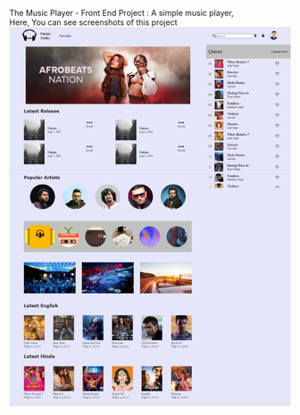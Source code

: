 The Music Player - Front End Project : A simple music player, <br/>
Here, You can see screenshots of this project <br/>
![Music-Player SS-1](https://github.com/mohitrajputt/The-Music-Player/blob/4a4149625a0c2b096185f6cc5918acc3fa47d24e/ss/ss-02.jpeg)

